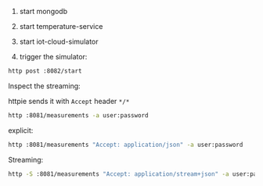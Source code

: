 1. start mongodb

2. start temperature-service

3. start iot-cloud-simulator

4. trigger the simulator:

```bash
http post :8082/start
```

Inspect the streaming:

httpie sends it with `Accept` header `*/*`
```bash
http :8081/measurements -a user:password
```

explicit:
```bash
http :8081/measurements "Accept: application/json" -a user:password
```

Streaming:
```bash
http -S :8081/measurements "Accept: application/stream+json" -a user:password
```